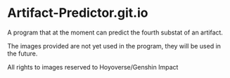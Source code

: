 # Artifact-Predictor.git.io
A program that at the moment can predict the fourth substat of an artifact.



The images provided are not yet used in the program, they will be used in the future.

All rights to images reserved to Hoyoverse/Genshin Impact
